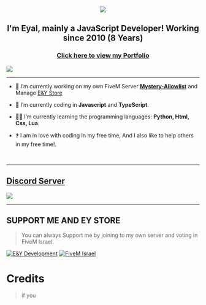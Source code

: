 <div align="center" style"border-radius:15px">
  <a href="https://discord.gg/milrato" title="Discord Server" target="_blank">
    <img src="https://media.discordapp.net/attachments/1093827552818241626/1097533167621124136/11111.png?width=1440&height=576" style"width: 100%;border-radius:15px">
  </a>
</div>

## <div align="center">I'm Eyal, mainly a JavaScript Developer! Working since 2010 (8 Years)</div>  

### <div align="center">[Click here to view my Portfolio](https://tomato6966.xyz)</div>  

![](https://discord.c99.nl/widget/theme-3/442355791412854784.png)  

***

- 🔭 I’m currently working on my own FiveM Server [**Mystery-Allowlist**](https://milrato.com) and Manage [E&Y Store](https://lavalink.milrato.com)
  

- 🤖 I’m currently coding in **Javascript** and **TypeScript**.

- 👨‍🎓 I’m currently learning the programming languages: **Python, Html, Css, Lua**.  
  

- ❓  I am in love with coding In my free time, And I also like to help others in my free time!.
  
<br/>
  
***

## [Discord Server ](https://discord.gg/milrato)
<a href="https://discord.gg/EcHgKR9m"><img src="https://discord.com/api/guilds/1093815745688899695/widget.png?style=banner2"></a>

***

## SUPPORT ME AND EY STORE

> You can always Support me by joining to my own server and voting in FiveM Israel.

[![E&Y Development](https://cdn.discordapp.com/attachments/748533465972080670/817088638780440579/test3.png)](https://lava.milrato.dev)
[![FiveM Israel](https://cdn.discordapp.com/attachments/742446682381221938/770055673965707264/test1.png)](https://musicium.musicium.dev)

# Credits

> if you 
